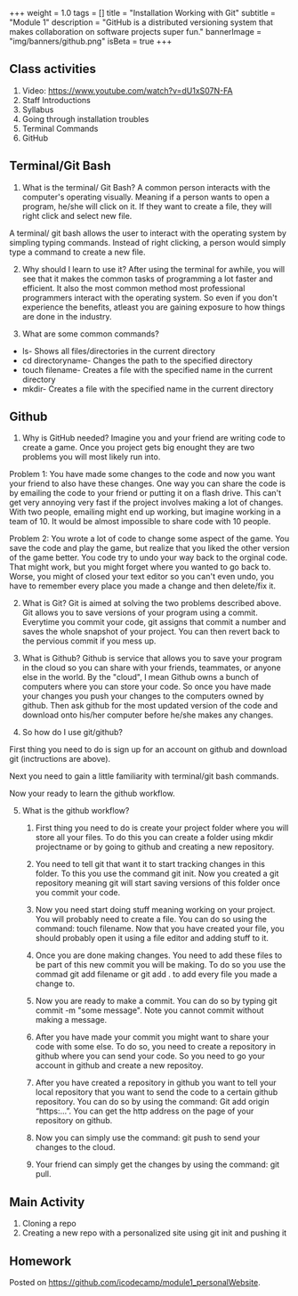 +++
weight = 1.0
tags = []
title = "Installation Working with Git"
subtitle = "Module 1"
description = "GitHub is a distributed versioning system that makes collaboration on software projects super fun."
bannerImage = "img/banners/github.png"
isBeta = true
+++

## Class activities
1. Video: https://www.youtube.com/watch?v=dU1xS07N-FA
2. Staff Introductions
3. Syllabus
4. Going through installation troubles
5. Terminal Commands
6. GitHub

## Terminal/Git Bash
1. What is the terminal/ Git Bash?
A common person interacts with the computer's operating visually. Meaning if a person wants to open a program, he/she will click on it. If they want to create a file, they will right click and select new file. 

A terminal/ git bash allows the user to interact with the operating system by simpling typing commands. Instead of right clicking, a person would simply type a command to create a new file. 

2. Why should I learn to use it?
After using the terminal for awhile, you will see that it makes the common tasks of programming a lot faster and efficient. It also the most common method most professional programmers interact with the operating system. So even if you don't experience the benefits, atleast you are gaining exposure to how things are done in the industry.

3. What are some common commands?

* ls- Shows all files/directories in the current directory
* cd directoryname- Changes the path to the specified directory
* touch filename- Creates a file with the specified name in the current directory
* mkdir- Creates a file with the specified name in the current directory

## Github
1. Why is GitHub needed?
Imagine you and your friend are writing code to create a game. Once you project gets big enought they are two problems you will most likely run into. 

Problem 1: You have made some changes to the code and now you want your friend to also have these changes. One way you can share the code is by emailing the code to your friend or putting it on a flash drive. This can't get very annoying very fast if the project involves making a lot of changes. With two people, emailing might end up working, but imagine working in a team of 10. It would be almost impossible to share code with 10 people.

Problem 2: You wrote a lot of code to change some aspect of the game. You save the code and play the game, but realize that you liked the other version of the game better. You code try to undo your way back to the orginal code. That might work, but you might forget where you wanted to go back to. Worse, you might of closed your text editor so you can't even undo, you have to remember every place you made a change and then delete/fix it.

2. What is Git?
Git is aimed at solving the two problems described above. Git allows you to save versions of your program using a commit. Everytime you commit your code, git assigns that commit a number and saves the whole snapshot of your project. You can then revert back to the pervious commit if you mess up.  

3. What is Github?
Github is service that allows you to save your program in the cloud so you can share with your friends, teammates, or anyone else in the world. By the "cloud", I mean Github owns a bunch of computers where you can store your code. So once you have made your changes you push your changes to the computers owned by github. Then ask github for the most updated version of the code and download onto his/her computer before he/she makes any changes. 

4. So how do I use git/github?

First thing you need to do is sign up for an account on github and download git (inctructions are above).

Next you need to gain a little familiarity with terminal/git bash commands. 

Now your ready to learn the github workflow.

5. What is the github workflow?
   1. First thing you need to do is create your project folder where you will store all your files. To do this you can create a folder using mkdir projectname or by going to github and creating a new repository. 

   2. You need to tell git that want it to start tracking changes in this folder. To this you use the command git init. Now you created a git repository meaning git will start saving versions of this folder once you commit your code.

   3. Now you need start doing stuff meaning working on your project. You will probably need to create a file. You can do so using the command: touch filename. Now that you have created your file, you should probably open it using a file editor and adding stuff to it. 

   4. Once you are done making changes. You need to add these files to be part of this new commit you will be making. To do so you use the commad git add filename or git add . to add every file you made a change to. 

   5. Now you are ready to make a commit. You can do so by typing git commit -m "some message". Note you cannot commit without making a message. 

   6. After you have made your commit you might want to share your code with some else. To do so, you need to create a repository in github where you can send your code. So you need to go your account in github and create a new repositoy.

   7. After you have created a repository in github you want to tell your local repository that you want to send the code to a certain github repository. You can do so by using the command: Git add origin “https:…”. You can get the http address on the page of your repository on github. 

   8. Now you can simply use the command: git push to send your changes to the cloud.

   9. Your friend can simply get the changes by using the command: git pull. 

## Main Activity

1. Cloning a repo
2. Creating a new repo with a personalized site using git init and pushing it


## Homework 

Posted on https://github.com/icodecamp/module1_personalWebsite. 




































